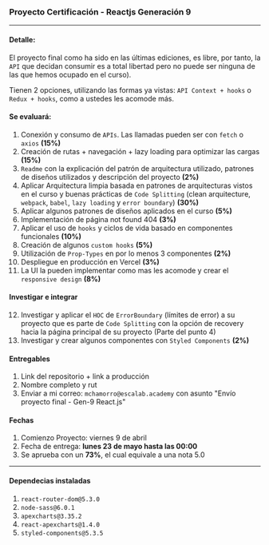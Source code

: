 ### Proyecto Certificación - Reactjs Generación 9
---

#### Detalle:
El proyecto final como ha sido en las últimas ediciones, es libre, por tanto, la `API` que decidan consumir es a total libertad pero no puede ser ninguna de las que hemos ocupado en el curso). 

Tienen 2 opciones, utilizando las formas ya vistas: `API Context + hooks` o `Redux + hooks`, como a ustedes les acomode más.

#### Se evaluará:
1. Conexión y consumo de `APIs`. Las llamadas pueden ser con `fetch` o `axios` **(15%)**
2. Creación de rutas + navegación + lazy loading para optimizar las cargas **(15%)**
3. `Readme` con la explicación del patrón de arquitectura utilizado, patrones de diseños utilizados y descripción del proyecto **(2%)**
4. Aplicar Arquitectura limpia basada en patrones de arquitecturas vistos en el curso y buenas prácticas de `Code Splitting` (clean arquitecture, `webpack`, `babel`, `lazy loading` y `error boundary`) **(30%)**
5. Aplicar algunos patrones de diseños aplicados en el curso **(5%)**
6. Implementación de página not found 404  **(3%)**
7. Aplicar el uso de `hooks` y ciclos de vida basado en componentes funcionales **(10%)**
8. Creación de algunos `custom hooks` **(5%)**
9. Utilización de `Prop-Types` en por lo menos 3 componentes **(2%)**
10. Despliegue en producción en Vercel **(3%)**
11. La UI la pueden implementar como mas les acomode y crear el `responsive design` **(8%)**

#### Investigar e integrar
12. Investigar y aplicar el `HOC` de `ErrorBoundary` (límites de error) a su proyecto que es parte de `Code Splitting` con la opción de recovery hacia la página principal de su proyecto (Parte del punto 4)
13. Investigar y crear algunos componentes con `Styled Components` **(2%)**

#### Entregables
1. Link del repositorio + link a producción
2. Nombre completo y rut
3. Enviar a mi correo: `mchamorro@escalab.academy` con asunto "Envío proyecto final - Gen-9 React.js"

#### Fechas
1. Comienzo Proyecto: viernes 9 de abril
2. Fecha de entrega: **lunes 23 de mayo hasta las 00:00**
3. Se aprueba con un **73%**, el cual equivale a una nota 5.0

---

#### Dependecias instaladas
1. `react-router-dom@5.3.0`
2. `node-sass@6.0.1`
3. `apexcharts@3.35.2`
4. `react-apexcharts@1.4.0`
5. `styled-components@5.3.5`
